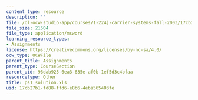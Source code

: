 ```yaml
---
content_type: resource
description: ''
file: /ol-ocw-studio-app/courses/1-224j-carrier-systems-fall-2003/17cb27b1fd88ffd6e8b64eba565403fe_ps1_solution.xls
file_size: 21504
file_type: application/msword
learning_resource_types:
- Assignments
license: https://creativecommons.org/licenses/by-nc-sa/4.0/
ocw_type: OCWFile
parent_title: Assignments
parent_type: CourseSection
parent_uid: 96dab925-6ea3-635e-af0b-1ef5d3c4bfaa
resourcetype: Other
title: ps1_solution.xls
uid: 17cb27b1-fd88-ffd6-e8b6-4eba565403fe
---
```

